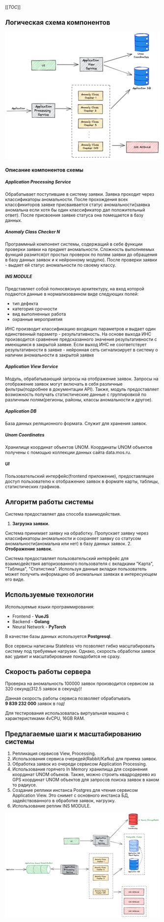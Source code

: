 [[_TOC_]]

## Логическая схема компонентов

![Component](doc/component_scheme.png)

### Описание компонентов схемы

##### _Application Processing Service_ 
Обрабатывает поступившие в систему заявки. Заявка проходит через классификаторы аномальности. После прохождения всех классфикиторов заявке присваивается
статус аномальности(заявка аномальна если хотя бы один классификатор дал положительный ответ). После присвоения 
заявке статуса она помещается в базу данных.

##### _Anomaly Class Checker N_  
Программный компонент системы, содержащий в себе функции проверки заявки на предмет
аномальности. Сложность выполняемых функций разнится(от простых проверок по полям заявки до обращения в базу
данных заявок и к нейронному модулю). После проверки заявки - выдает ей статус аномальности по своему классу.

##### _INS MODULE_ 
Представляет собой полносвязную архитектуру, на вход которой подаются данные в 
нормализованном виде следующих полей:
- тип дефекта
- категория срочности
- вид выполненных работа
- охранные мероприятия

ИНС производит классификацию входящих параметров и выдает один единственный параметр - результативность.
На основе выхода ИНС производится сравнение предсказанного значения результативности с имеющимся в закрытой заявке.
Если выход ИНС не соответствует результативности в заявке - нейронная сеть сигнализирует в систему о наличии аномальности в закрытой заявке

##### _Application View Service_ 
Модуль, обрабатывающий запросы на отображение заявок. Запросы на отображение
заявок могут включать в себя различные фильтры(подробнее в документации API). Также, модуль предоставляет
возможность получать статистические данные с группировкой по различным полям(регионы, районы, классы аномальности 
и другое).

##### _Application DB_ 
База данных реляционного формата. Служит для хранения заявок.

##### _Unom Coordinates_ 
Хранилище координат объектов UNOM. Координаты UNOM объектов получены с помощью коллекции данных
сайта data.mos.ru. 

##### _UI_ 
Пользовательский интерфейс(frontend приложение), предоставлящее доступ пользователю к отображению заявок 
в формате карты, таблицы, статистических графиков.

## Алгоритм работы системы

Система предоставляет два способа взаимодействия. 
1. **Загрузка заявки.**

Система принимает заявку на обработку. Пропускает заявку через классификаторы аномальности и сохраняет 
заявку со статусом аномальности(аномальна или нет) в базу данных заявок. 
2. **Отображение заявок.**

Система предоставляет пользовательский интерфейс для взаимодействия авторизованного пользователя с
вкладками "Карта", "Таблица", "Статистика". Используя данные вкладки пользователь может получить информацию
об аномальных заявках в интересующем его виде.

## Используемые технологии

Используемые языки программирования:
* Frontend - **VueJS**
* Backend - **Golang**
* Neural Network - **PyTorch**

В качестве базы данных используется **Postgresql**.

Все сервисы написаны Stateless что позволяет гибко масштабировать 
систему под требуемые нагрузки. Однако, скорость обработки заявок вас
удивит и масштабирование понадобится не сразу.

## Скорость работы сервера

Проверка на аномальность 100000 заявок производится сервисом за 320 секунд(312.5 заявок в секунду)!

Данная скорость работы сервиса позволяет обрабатывать **9 839 232 000** заявок в год!

Для тестирования использовалась виртуальная машина с характеристиками
4vCPU, 16GB RAM.

## Предлагаемые шаги к масштабированию системы

1. Репликация сервисов View, Processing.
2. Использования сервиса очередей(Rabbit/Kafka) для приема заявок.
3. Обработка заявок из очереди сервисом Application Processing.
4. Использования горячего In Memory хранилища для сохранения координат UNOM объеков. 
Также, можно строить квадродерево из GPS координат UNOM объектов для запросов поиска заявок в каком то радиусе.
5. Создание реплики инстанса Postgres для чтения сервисом Application View. Это снимет с основного инстанса БД, 
задействованного в обработке заявок, нагрузку. 
6. Использование реплик INS MODULE.

![Component Scaled](doc/component_scheme_scaled.png)